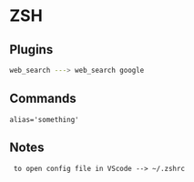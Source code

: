 # ZSH 

 ## Plugins
 ```bash
 web_search ---> web_search google
 ```

 ## Commands

 ```
 alias='something'
 
 ```
## Notes
```
 to open config file in VScode --> ~/.zshrc
```
